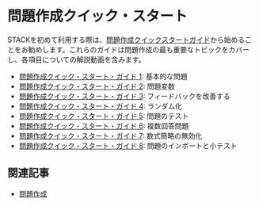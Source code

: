 # 問題作成クイック・スタート

STACKを初めて利用する際は、[問題作成クイックスタートガイド](Authoring_quick_start_1.md)から始めることをお勧めします。これらのガイドは問題作成の最も重要なトピックをカバーし、各項目についての解説動画を含みます。

* [問題作成クイック・スタート・ガイド 1](Authoring_quick_start_1.md): 基本的な問題
* [問題作成クイック・スタート・ガイド 2](Authoring_quick_start_2.md): 問題変数
* [問題作成クイック・スタート・ガイド 3](Authoring_quick_start_3.md): フィードバックを改善する
* [問題作成クイック・スタート・ガイド 4](Authoring_quick_start_4.md): ランダム化
* [問題作成クイック・スタート・ガイド 5](Authoring_quick_start_5.md): 問題のテスト
* [問題作成クイック・スタート・ガイド 6](Authoring_quick_start_6.md): 複数回答問題
* [問題作成クイック・スタート・ガイド 7](Authoring_quick_start_7.md): 数式簡略の無効化
* [問題作成クイック・スタート・ガイド 8](Authoring_quick_start_8.md): 問題のインポートと小テスト

## 関連記事

* [問題作成](/Authoring/index.md)
